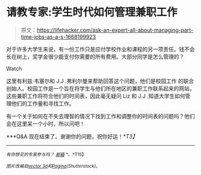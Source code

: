 # 请教专家:学生时代如何管理兼职工作

> 原文：<https://lifehacker.com/ask-an-expert-all-about-managing-part-time-jobs-as-a-s-1668199923>

对于许多大学生来说，有一份工作只是应付学校作业和课程的另一项责任。钱不会长在树上，奖学金很少能支付你需要的所有费用。大部分同学是怎么管理的？

Watch

这里有利兹·韦塞尔和 J.J .弗利尔曼来帮助回答这个问题，他们是校园工作 的联合创始人。校园工作是一个旨在将学生与他们所在地区的兼职工作联系起来的网站，这些兼职工作将符合他们的时间表，因此毫无疑问 Liz 和 J.J .知道大学生如何管理他们的工作量和寻找工作。

有一个关于如何在不失去理智的情况下找到工作和调整你的时间表的问题吗？他们会在这里呆一个小时，所以问吧！

***Q&A 现在结束了。谢谢你的问题，祝你好运！**T3】*

* * *

<small>*有你想见的专家参与吗？*</small> [<small>*邮箱*</small>](mailto:andy@lifehacker.com) <small>*。*T15】</small>

<small>*图片改编自*</small>[<small>*vector 3d*</small>](http://www.shutterstock.com/pic-152915360/stock-vector-barista-on-duty-vector.html)<small>*和*</small>[<small>*Pagina*</small>](http://www.shutterstock.com/pic-142440400/stock-vector-stack-of-multi-colored-books.html)<small>*(Shutterstock)。*</small>